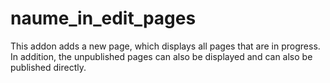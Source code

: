 naume_in_edit_pages
=======================

This addon adds a new page, which displays all pages that are in progress. In addition, the unpublished pages can also be displayed and can also be published directly.